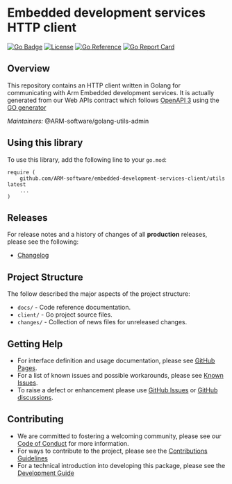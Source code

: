 # Embedded development services HTTP client

[![Go Badge](https://img.shields.io/badge/go-v1.19.4-blue)](https://golang.org/)
[![License](https://img.shields.io/badge/License-Apache%202.0-blue.svg)](https://opensource.org/licenses/Apache-2.0)
[![Go Reference](https://pkg.go.dev/badge/github.com/ARM-software/embedded-development-services-client/client.svg)](https://pkg.go.dev/github.com/ARM-software/embedded-development-services-client/client)
[![Go Report Card](https://goreportcard.com/badge/github.com/ARM-software/embedded-development-services-client)](https://goreportcard.com/report/github.com/ARM-software/embedded-development-services-client)

## Overview
 
This repository contains an HTTP client written in Golang for communicating with Arm Embedded development services.
It is actually generated from our Web APIs contract which follows [OpenAPI 3](https://swagger.io/specification/) using the [GO generator](https://github.com/OpenAPITools/openapi-generator)

*Maintainers:* @ARM-software/golang-utils-admin
 
## Using this library

To use this library, add the following line to your `go.mod`:
```
require (
    github.com/ARM-software/embedded-development-services-client/utils latest
    ...
)
```


## Releases

For release notes and a history of changes of all **production** releases, please see the following:

- [Changelog](CHANGELOG.md)

## Project Structure

The follow described the major aspects of the project structure:

- `docs/` - Code reference documentation.
- `client/` - Go project source files.
- `changes/` - Collection of news files for unreleased changes.


## Getting Help

- For interface definition and usage documentation, please see [GitHub Pages](https://arm-software.github.io/embedded-development-services-client).
- For a list of known issues and possible workarounds, please see [Known Issues](KNOWN_ISSUES.md).
- To raise a defect or enhancement please use [GitHub Issues](https://github.com/ARM-software/embedded-development-services-client/issues) or [GitHub discussions](https://github.com/ARM-software/embedded-development-services-client/discussions).

## Contributing

- We are committed to fostering a welcoming community, please see our
  [Code of Conduct](CODE_OF_CONDUCT.md) for more information.
- For ways to contribute to the project, please see the [Contributions Guidelines](CONTRIBUTING.md)
- For a technical introduction into developing this package, please see the [Development Guide](DEVELOPMENT.md)
